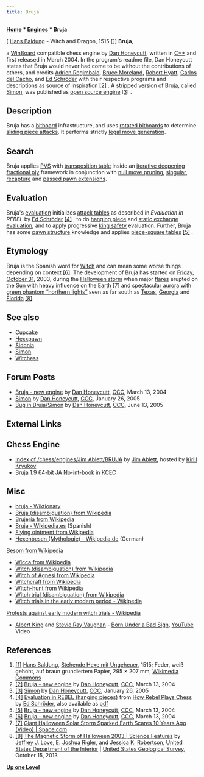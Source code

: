 ```yaml
---
title: Bruja
---
```

**[Home](Home "Home") * [Engines](Engines "Engines") * Bruja**

\[ [Hans Baldung](Category:Hans_Baldung "Category:Hans Baldung") - Witch and Dragon, 1515 <a id="cite-note-1" href="#cite-ref-1">[1]</a>
**Bruja**,

a [WinBoard](WinBoard "WinBoard") compatible chess engine by [Dan Honeycutt](Dan_Honeycutt "Dan Honeycutt"), written in [C++](Cpp "Cpp") and first released in March 2004. In the program's readme file, Dan Honeycutt states that Bruja would never had come to be without the contributions of others, and credits [Adrien Regimbald](Adrien_Regimbald "Adrien Regimbald"), [Bruce Moreland](Bruce_Moreland "Bruce Moreland"), [Robert Hyatt](Robert_Hyatt "Robert Hyatt"), [Carlos del Cacho](Carlos_del_Cacho "Carlos del Cacho"), and [Ed Schröder](Ed_Schroder "Ed Schroder") with their respective programs and descriptions as source of inspiration <a id="cite-note-2" href="#cite-ref-2">[2]</a> . A stripped version of Bruja, called [Simon](Simon "Simon"), was published as [open source engine](Category:Open_Source "Category:Open Source") <a id="cite-note-3" href="#cite-ref-3">[3]</a> .

## Description

Bruja has a [bitboard](Bitboards "Bitboards") infrastructure, and uses [rotated bitboards](Rotated_Bitboards "Rotated Bitboards") to determine [sliding piece attacks](Sliding_Piece_Attacks "Sliding Piece Attacks"). It performs strictly [legal move generation](Move_Generation#Legal "Move Generation").

## Search

Bruja applies [PVS](Principal_Variation_Search "Principal Variation Search") with [transposition table](Transposition_Table "Transposition Table") inside an [iterative deepening](Iterative_Deepening "Iterative Deepening") [fractional ply](Depth#FractionalPlies "Depth") framework in conjunction with [null move pruning](Null_Move_Pruning "Null Move Pruning"), [singular](Singular_Extensions "Singular Extensions"), [recapture](Recapture_Extensions "Recapture Extensions") and [passed pawn extensions](Passed_Pawn_Extensions "Passed Pawn Extensions").

## Evaluation

Bruja's [evaluation](Evaluation "Evaluation") initializes [attack tables](Attack_and_Defend_Maps#EDsLookup "Attack and Defend Maps") as described in *Evaluation in REBEL* by [Ed Schröder](Ed_Schroder "Ed Schroder") <a id="cite-note-4" href="#cite-ref-4">[4]</a> , to do [hanging piece](Hanging_Piece "Hanging Piece") and [static exchange evaluation](Static_Exchange_Evaluation "Static Exchange Evaluation"), and to apply progressive [king safety](King_Safety "King Safety") evaluation. Further, Bruja has some [pawn structure](Pawn_Structure "Pawn Structure") knowledge and applies [piece-square tables](Piece-Square_Tables "Piece-Square Tables") <a id="cite-note-5" href="#cite-ref-5">[5]</a> .

## Etymology

Bruja is the Spanish word for [Witch](https://en.wikipedia.org/wiki/Witch) and can mean some worse things depending on context <a id="cite-note-6" href="#cite-ref-6">[6]</a>. The development of Bruja has started on [Friday](https://en.wikipedia.org/wiki/Friday), [October 31](https://en.wikipedia.org/wiki/Halloween), 2003, during the [Halloween storm](https://en.wikipedia.org/wiki/Geomagnetic_storm#Historical_occurrences) when major [flares](https://en.wikipedia.org/wiki/Solar_flare) erupted on the [Sun](https://en.wikipedia.org/wiki/Sun) with heavy influence on the [Earth](https://en.wikipedia.org/wiki/Earth) <a id="cite-note-7" href="#cite-ref-7">[7]</a> and spectacular [aurora](https://en.wikipedia.org/wiki/Aurora_%28astronomy%29) with [green phantom “northern lights”](Green_Light_Chess "Green Light Chess") seen as far south as [Texas](https://en.wikipedia.org/wiki/Texas), [Georgia](https://en.wikipedia.org/wiki/Georgia_%28U.S._state%29) and [Florida](https://en.wikipedia.org/wiki/Florida) <a id="cite-note-8" href="#cite-ref-8">[8]</a>.

## See also

- [Cupcake](Cupcake "Cupcake")
- [Hexxpawn](index.php?title=Hexxpawn&action=edit&redlink=1 "Hexxpawn (page does not exist)")
- [Sidonia](index.php?title=Sidonia&action=edit&redlink=1 "Sidonia (page does not exist)")
- [Simon](Simon "Simon")
- [Witchess](Witchess "Witchess")

## Forum Posts

- [Bruja - new engine](https://www.stmintz.com/ccc/index.php?id=354429) by [Dan Honeycutt](Dan_Honeycutt "Dan Honeycutt"), [CCC](CCC "CCC"), March 13, 2004
- [Simon](https://www.stmintz.com/ccc/index.php?id=407625) by [Dan Honeycutt](Dan_Honeycutt "Dan Honeycutt"), [CCC](CCC "CCC"), January 26, 2005
- [Bug in Bruja/Simon](https://www.stmintz.com/ccc/index.php?id=431094) by [Dan Honeycutt](Dan_Honeycutt "Dan Honeycutt"), [CCC](CCC "CCC"), June 13, 2005

## External Links

## Chess Engine

- [Index of /chess/engines/Jim Ablett/BRUJA](http://kirr.homeunix.org/chess/engines/Jim%20Ablett/BRUJA/) by [Jim Ablett](Jim_Ablett "Jim Ablett"), hosted by [Kirill Kryukov](Kirill_Kryukov "Kirill Kryukov")
- [Bruja 1.9 64-bit JA No-int-book](http://kirill-kryukov.com/chess/kcec/cgi/engine_details.cgi?print=Details&each_game=1&eng=Bruja%201.9%2064-bit%20JA%20No-int-book) in [KCEC](KCEC "KCEC")

## Misc

- [bruja - Wiktionary](http://en.wiktionary.org/wiki/bruja)
- [Bruja (disambiguation) from Wikipedia](https://en.wikipedia.org/wiki/Bruja_%28disambiguation%29)
- [Brujería from Wikipedia](https://en.wikipedia.org/wiki/Brujer%C3%ADa)
- [Bruja - Wikipedia.es](http://es.wikipedia.org/wiki/Bruja) (Spanish)
- [Flying ointment from Wikipedia](https://en.wikipedia.org/wiki/Flying_ointment)
- [Hexenbesen (Mythologie) - Wikipedia.de](http://de.wikipedia.org/wiki/Hexenbesen_%28Mythologie%29) (German)

[Besom from Wikipedia](https://en.wikipedia.org/wiki/Besom)

- [Wicca from Wikipedia](https://en.wikipedia.org/wiki/Wicca)
- [Witch (disambiguation) from Wikipedia](https://en.wikipedia.org/wiki/Witch_%28disambiguation%29)
- [Witch of Agnesi from Wikipedia](https://en.wikipedia.org/wiki/Witch_of_Agnesi)
- [Witchcraft from Wikipedia](https://en.wikipedia.org/wiki/Witchcraft)
- [Witch-hunt from Wikipedia](https://en.wikipedia.org/wiki/Witch-hunt)
- [Witch trial (disambiguation) from Wikipedia](https://en.wikipedia.org/wiki/Witch_trial_%28disambiguation%29)
- [Witch trials in the early modern period - Wikipedia](https://en.wikipedia.org/wiki/Witch_trials_in_the_early_modern_period)

[Protests against early modern witch trials - Wikipedia](https://en.wikipedia.org/wiki/Protests_against_early_modern_witch_trials)

- [Albert King](https://en.wikipedia.org/wiki/Albert_King) and [Stevie Ray Vaughan](Category:Stevie_Ray_Vaughan "Category:Stevie Ray Vaughan") - [Born Under a Bad Sign](http://en.wikipedia.org/wiki/Born_Under_a_Bad_Sign_%28song%29), [YouTube](http://en.wikipedia.org/wiki/YouTube) Video

## References

1. <a id="cite-ref-1" href="#cite-note-1">[1]</a> [Hans Baldung](Category:Hans_Baldung "Category:Hans Baldung"), [Stehende Hexe mit Ungeheuer](https://en.wikipedia.org/wiki/File:Hans_Baldung_-_Stehende_Hexe_mit_Ungeheuer.jpg), 1515; Feder, weiß gehöht, auf braun grundiertem Papier, 295 × 207 mm, [Wikimedia Commons](https://en.wikipedia.org/wiki/Wikimedia_Commons)
1. <a id="cite-ref-2" href="#cite-note-2">[2]</a> [Bruja - new engine](https://www.stmintz.com/ccc/index.php?id=354429) by [Dan Honeycutt](Dan_Honeycutt "Dan Honeycutt"), [CCC](CCC "CCC"), March 13, 2004
1. <a id="cite-ref-3" href="#cite-note-3">[3]</a> [Simon](https://www.stmintz.com/ccc/index.php?id=407625) by [Dan Honeycutt](Dan_Honeycutt "Dan Honeycutt"), [CCC](CCC "CCC"), January 26, 2005
1. <a id="cite-ref-4" href="#cite-note-4">[4]</a> [Evaluation in REBEL (hanging pieces)](http://www.top-5000.nl/authors/rebel/chess840.htm#HW) from [How Rebel Plays Chess](http://www.top-5000.nl/authors/rebel/chess840.htm) by [Ed Schröder](Ed_Schroder "Ed Schroder"), also available as [pdf](http://members.home.nl/matador/Inside%20Rebel.pdf)
1. <a id="cite-ref-5" href="#cite-note-5">[5]</a> [Bruja - new engine](https://www.stmintz.com/ccc/index.php?id=354429) by [Dan Honeycutt](Dan_Honeycutt "Dan Honeycutt"), [CCC](CCC "CCC"), March 13, 2004
1. <a id="cite-ref-6" href="#cite-note-6">[6]</a> [Bruja - new engine](https://www.stmintz.com/ccc/index.php?id=354429) by [Dan Honeycutt](Dan_Honeycutt "Dan Honeycutt"), [CCC](CCC "CCC"), March 13, 2004
1. <a id="cite-ref-7" href="#cite-note-7">[7]</a> [Giant Halloween Solar Storm Sparked Earth Scares 10 Years Ago (Video) | Space.com](http://www.space.com/23396-scary-halloween-solar-storm-2003-anniversary.html)
1. <a id="cite-ref-8" href="#cite-note-8">[8]</a> [The Magnetic Storm of Halloween 2003 | Science Features](http://www.usgs.gov/blogs/features/usgs_top_story/the-magnetic-storm-of-halloween-2003-2/) by [Jeffrey J. Love](http://scholar.google.com/citations?user=xhXV9WUAAAAJ&hl=de), [E. Joshua Rigler](http://geomag.usgs.gov/contact.php), and [Jessica K. Robertson](https://profile.usgs.gov/jrobertson), [United States Department of the Interior](https://en.wikipedia.org/wiki/United_States_Department_of_the_Interior) | [United States Geological Survey](https://en.wikipedia.org/wiki/United_States_Geological_Survey), October 15, 2013

**[Up one Level](Engines "Engines")**

